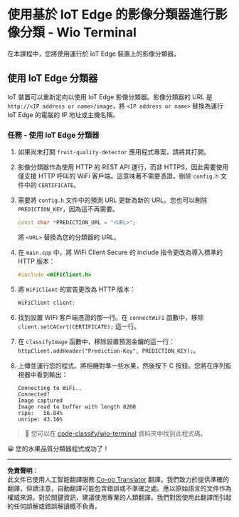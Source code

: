 <!--
CO_OP_TRANSLATOR_METADATA:
{
  "original_hash": "48ac21ec80329c930db7b84bd6b592ec",
  "translation_date": "2025-08-26T14:20:08+00:00",
  "source_file": "4-manufacturing/lessons/3-run-fruit-detector-edge/wio-terminal.md",
  "language_code": "hk"
}
-->
# 使用基於 IoT Edge 的影像分類器進行影像分類 - Wio Terminal

在本課程中，您將使用運行於 IoT Edge 裝置上的影像分類器。

## 使用 IoT Edge 分類器

IoT 裝置可以重新定向以使用 IoT Edge 影像分類器。影像分類器的 URL 是 `http://<IP address or name>/image`，將 `<IP address or name>` 替換為運行 IoT Edge 的電腦的 IP 地址或主機名稱。

### 任務 - 使用 IoT Edge 分類器

1. 如果尚未打開 `fruit-quality-detector` 應用程式專案，請將其打開。

1. 影像分類器作為使用 HTTP 的 REST API 運行，而非 HTTPS，因此需要使用僅支援 HTTP 呼叫的 WiFi 客戶端。這意味著不需要憑證。刪除 `config.h` 文件中的 `CERTIFICATE`。

1. 需要將 `config.h` 文件中的預測 URL 更新為新的 URL。您也可以刪除 `PREDICTION_KEY`，因為這不再需要。

    ```cpp
    const char *PREDICTION_URL = "<URL>";
    ```

    將 `<URL>` 替換為您的分類器的 URL。

1. 在 `main.cpp` 中，將 WiFi Client Secure 的 include 指令更改為導入標準的 HTTP 版本：

    ```cpp
    #include <WiFiClient.h>
    ```

1. 將 `WiFiClient` 的宣告更改為 HTTP 版本：

    ```cpp
    WiFiClient client;
    ```

1. 找到設置 WiFi 客戶端憑證的那一行。在 `connectWiFi` 函數中，移除 `client.setCACert(CERTIFICATE);` 這一行。

1. 在 `classifyImage` 函數中，移除設置預測金鑰的這一行：`httpClient.addHeader("Prediction-Key", PREDICTION_KEY);`。

1. 上傳並運行您的程式。將相機對準一些水果，然後按下 C 按鈕。您將在序列監視器中看到輸出：

    ```output
    Connecting to WiFi..
    Connected!
    Image captured
    Image read to buffer with length 8200
    ripe:   56.84%
    unripe: 43.16%
    ```

> 💁 您可以在 [code-classify/wio-terminal](../../../../../4-manufacturing/lessons/3-run-fruit-detector-edge/code-classify/wio-terminal) 資料夾中找到此程式碼。

😀 您的水果品質分類器程式成功了！

---

**免責聲明**：  
此文件已使用人工智能翻譯服務 [Co-op Translator](https://github.com/Azure/co-op-translator) 翻譯。我們致力於提供準確的翻譯，但請注意，自動翻譯可能包含錯誤或不準確之處。應以原始語言的文件作為權威來源。對於關鍵資訊，建議使用專業的人類翻譯。我們對因使用此翻譯而引起的任何誤解或錯誤解讀概不負責。